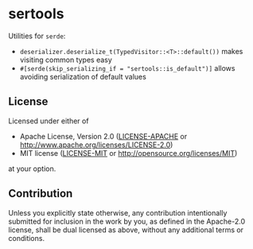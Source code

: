 # sertools

Utilities for `serde`:

- `deserializer.deserialize_t(TypedVisitor::<T>::default())` makes visiting common types easy
- `#[serde(skip_serializing_if = "sertools::is_default")]` allows avoiding serialization of default values

## License

Licensed under either of

 * Apache License, Version 2.0
   ([LICENSE-APACHE](LICENSE-APACHE) or http://www.apache.org/licenses/LICENSE-2.0)
 * MIT license
   ([LICENSE-MIT](LICENSE-MIT) or http://opensource.org/licenses/MIT)

at your option.

## Contribution

Unless you explicitly state otherwise, any contribution intentionally submitted
for inclusion in the work by you, as defined in the Apache-2.0 license, shall be
dual licensed as above, without any additional terms or conditions.